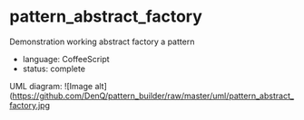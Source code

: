 # pattern_abstract_factory
Demonstration working abstract factory a pattern

* language: CoffeeScript
* status: complete

UML diagram:
![Image alt](https://github.com/DenQ/pattern_builder/raw/master/uml/pattern_abstract_factory.jpg


